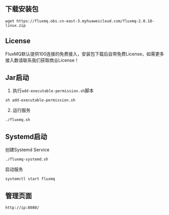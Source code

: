 ## 下载安装包
```shell
wget https://fluxmq.obs.cn-east-3.myhuaweicloud.com/fluxmq-2.0.18-linux.zip
```
## License
FluxMQ默认提供100连接的免费接入，安装包下载后自带免费License，如需更多接入数请联系我们获取商业License！

## Jar启动
1. 执行`add-executable-permission.sh`脚本
```shell
sh add-executable-permission.sh
```
2. 运行服务

```shell
./fluxmq.sh
```

## Systemd启动
创建Systemd Service

```shell
./fluxmq-systemd.sh
```

启动服务
```shell
systemctl start fluxmq
```


## 管理页面
```shell
http://ip:8080/
```


